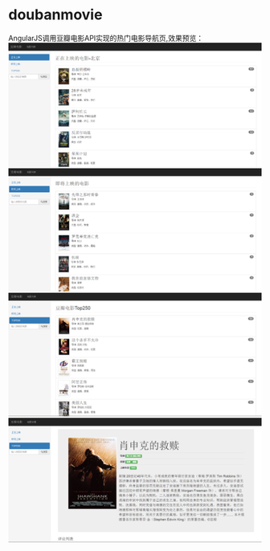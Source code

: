 # doubanmovie
AngularJS调用豆瓣电影API实现的热门电影导航页,效果预览：
![image](https://github.com/wgytcdx/doubanmovie/blob/master/movie/douban1.png)
![image](https://github.com/wgytcdx/doubanmovie/blob/master/movie/douban2.png)
![image](https://github.com/wgytcdx/doubanmovie/blob/master/movie/douban3.png)
![image](https://github.com/wgytcdx/doubanmovie/blob/master/movie/douban4.png)
